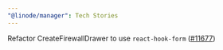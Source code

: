 ```yaml
---
"@linode/manager": Tech Stories
---
```


Refactor CreateFirewallDrawer to use `react-hook-form` ([#11677](https://github.com/linode/manager/pull/11677))
